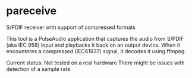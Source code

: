 # pareceive
S/PDIF receiver with support of compressed formats

This tool is a PulseAudio application that captures the audio from S/PDIF (aka IEC 958) input and playbacks it back on an output device. When it encounteres a compressed (IEC61937) signal, it decodes it using ffmpeg.

Current status: Not tested on a real hardware
There might be issues with detection of a sample rate
